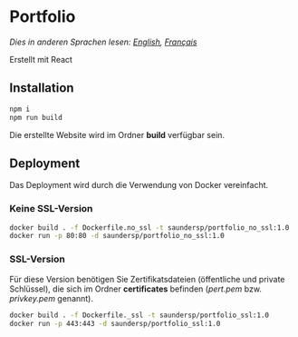 # Portfolio

*Dies in anderen Sprachen lesen: [English](README.md), [Français](README.fr.md)*

Erstellt mit React

## Installation

```bash
npm i
npm run build
```

Die erstellte Website wird im Ordner __build__ verfügbar sein.

## Deployment

Das Deployment wird durch die Verwendung von Docker vereinfacht.

### Keine SSL-Version

```bash
docker build . -f Dockerfile.no_ssl -t saundersp/portfolio_no_ssl:1.0
docker run -p 80:80 -d saundersp/portfolio_no_ssl:1.0
```

### SSL-Version

Für diese Version benötigen Sie Zertifikatsdateien (öffentliche und private Schlüssel), die sich im Ordner __certificates__ befinden (_pert.pem_ bzw. _privkey.pem_ genannt).

```bash
docker build . -f Dockerfile._ssl -t saundersp/portfolio_ssl:1.0
docker run -p 443:443 -d saundersp/portfolio_ssl:1.0
```
